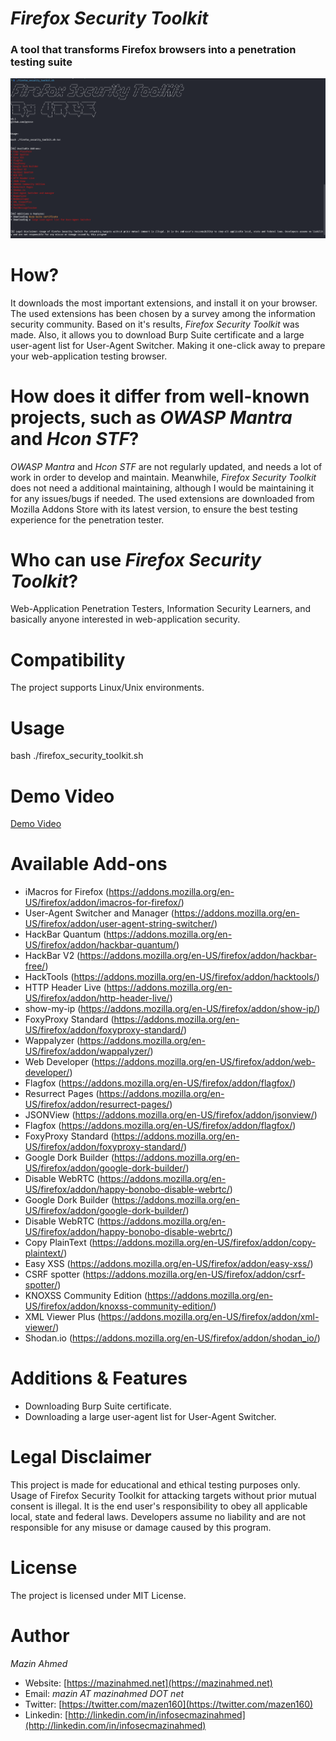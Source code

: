 *Firefox Security Toolkit*
====================
### A tool that transforms Firefox browsers into a penetration testing suite ###
![dasboard image](https://raw.githubusercontent.com/py4rce/Firefox-Security-Toolkit/refs/heads/master/dashboard.png)


# How? #
It downloads the most important extensions, and install it on your browser. The used extensions has been chosen by a survey among the information security community. Based on it's results, *Firefox Security Toolkit* was made. Also, it allows you to download Burp Suite certificate and a large user-agent list for User-Agent Switcher. Making it one-click away to prepare your web-application testing browser.

# How does it differ from well-known projects, such as *OWASP Mantra* and *Hcon STF*? #
*OWASP Mantra* and *Hcon STF* are not regularly updated, and needs a lot of work in order to develop and maintain. Meanwhile, *Firefox Security Toolkit* does not need a additional maintaining, although I would be maintaining it for any issues/bugs if needed. The used extensions are downloaded from Mozilla Addons Store with its latest version, to ensure the best testing experience for the penetration tester.

# Who can use *Firefox Security Toolkit*? #
Web-Application Penetration Testers, Information Security Learners, and basically anyone interested in web-application security.

# Compatibility #
The project supports Linux/Unix environments.

# Usage #
bash ./firefox_security_toolkit.sh

# Demo Video #
[Demo Video](https://www.youtube.com/watch?v=0pD-tNrxrzY)

# Available Add-ons #
* iMacros for Firefox (https://addons.mozilla.org/en-US/firefox/addon/imacros-for-firefox/)
* User-Agent Switcher and Manager (https://addons.mozilla.org/en-US/firefox/addon/user-agent-string-switcher/)
* HackBar Quantum (https://addons.mozilla.org/en-US/firefox/addon/hackbar-quantum/)
* HackBar V2 (https://addons.mozilla.org/en-US/firefox/addon/hackbar-free/)
* HackTools (https://addons.mozilla.org/en-US/firefox/addon/hacktools/)
* HTTP Header Live (https://addons.mozilla.org/en-US/firefox/addon/http-header-live/)
* show-my-ip (https://addons.mozilla.org/en-US/firefox/addon/show-ip/)
* FoxyProxy Standard (https://addons.mozilla.org/en-US/firefox/addon/foxyproxy-standard/)
* Wappalyzer (https://addons.mozilla.org/en-US/firefox/addon/wappalyzer/)
* Web Developer (https://addons.mozilla.org/en-US/firefox/addon/web-developer/)
* Flagfox (https://addons.mozilla.org/en-US/firefox/addon/flagfox/)
* Resurrect Pages (https://addons.mozilla.org/en-US/firefox/addon/resurrect-pages/)
* JSONView (https://addons.mozilla.org/en-US/firefox/addon/jsonview/)
* Flagfox (https://addons.mozilla.org/en-US/firefox/addon/flagfox/)
* FoxyProxy Standard (https://addons.mozilla.org/en-US/firefox/addon/foxyproxy-standard/)
* Google Dork Builder (https://addons.mozilla.org/en-US/firefox/addon/google-dork-builder/)
* Disable WebRTC (https://addons.mozilla.org/en-US/firefox/addon/happy-bonobo-disable-webrtc/)
* Google Dork Builder (https://addons.mozilla.org/en-US/firefox/addon/google-dork-builder/)
* Disable WebRTC (https://addons.mozilla.org/en-US/firefox/addon/happy-bonobo-disable-webrtc/)
* Copy PlainText (https://addons.mozilla.org/en-US/firefox/addon/copy-plaintext/)
* Easy XSS (https://addons.mozilla.org/en-US/firefox/addon/easy-xss/)
* CSRF spotter (https://addons.mozilla.org/en-US/firefox/addon/csrf-spotter/)
* KNOXSS Community Edition (https://addons.mozilla.org/en-US/firefox/addon/knoxss-community-edition/)
* XML Viewer Plus (https://addons.mozilla.org/en-US/firefox/addon/xml-viewer/)
* Shodan.io (https://addons.mozilla.org/en-US/firefox/addon/shodan_io/)

# Additions & Features #
* Downloading Burp Suite certificate.
* Downloading a large user-agent list for User-Agent Switcher.


# **Legal Disclaimer** #
This project is made for educational and ethical testing purposes only. Usage of Firefox Security Toolkit for attacking targets without prior mutual consent is illegal. It is the end user's responsibility to obey all applicable local, state and federal laws. Developers assume no liability and are not responsible for any misuse or damage caused by this program.


# **License** #
The project is licensed under MIT License.

# **Author** #
*Mazin Ahmed*
* Website: [https://mazinahmed.net](https://mazinahmed.net)
* Email: *mazin AT mazinahmed DOT net*
* Twitter: [https://twitter.com/mazen160](https://twitter.com/mazen160)
* Linkedin: [http://linkedin.com/in/infosecmazinahmed](http://linkedin.com/in/infosecmazinahmed)
